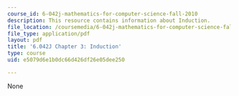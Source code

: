 ```yaml
---
course_id: 6-042j-mathematics-for-computer-science-fall-2010
description: This resource contains information about Induction.
file_location: /coursemedia/6-042j-mathematics-for-computer-science-fall-2010/e5079d6e1b0dc66d426df26e05dee250_MIT6_042JF10_chap03.pdf
file_type: application/pdf
layout: pdf
title: '6.042J Chapter 3: Induction'
type: course
uid: e5079d6e1b0dc66d426df26e05dee250

---
```

None